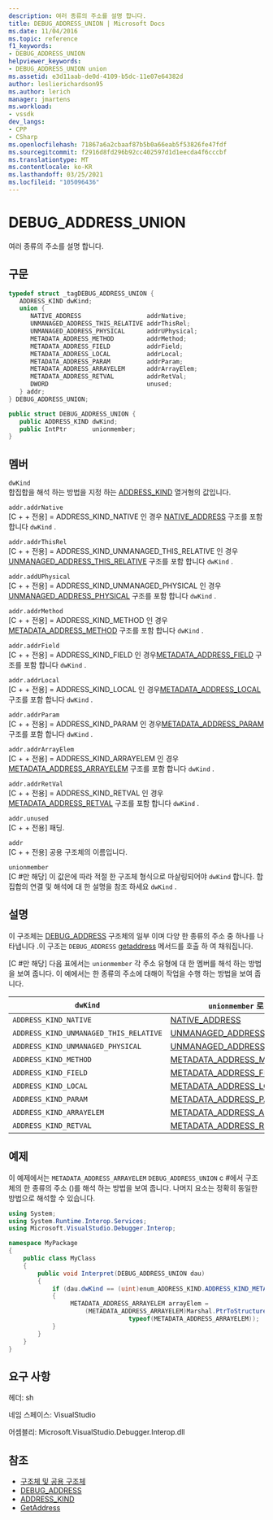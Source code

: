 ```yaml
---
description: 여러 종류의 주소를 설명 합니다.
title: DEBUG_ADDRESS_UNION | Microsoft Docs
ms.date: 11/04/2016
ms.topic: reference
f1_keywords:
- DEBUG_ADDRESS_UNION
helpviewer_keywords:
- DEBUG_ADDRESS_UNION union
ms.assetid: e3d11aab-de0d-4109-b5dc-11e07e64382d
author: leslierichardson95
ms.author: lerich
manager: jmartens
ms.workload:
- vssdk
dev_langs:
- CPP
- CSharp
ms.openlocfilehash: 71867a6a2cbaaf87b5b0a66eab5f53826fe47fdf
ms.sourcegitcommit: f2916d8fd296b92cc402597d1d1eecda4f6cccbf
ms.translationtype: MT
ms.contentlocale: ko-KR
ms.lasthandoff: 03/25/2021
ms.locfileid: "105096436"
---
```

# <a name="debug_address_union"></a>DEBUG_ADDRESS_UNION
여러 종류의 주소를 설명 합니다.

## <a name="syntax"></a>구문

```cpp
typedef struct _tagDEBUG_ADDRESS_UNION {
   ADDRESS_KIND dwKind;
   union {
      NATIVE_ADDRESS                  addrNative;
      UNMANAGED_ADDRESS_THIS_RELATIVE addrThisRel;
      UNMANAGED_ADDRESS_PHYSICAL      addrUPhysical;
      METADATA_ADDRESS_METHOD         addrMethod;
      METADATA_ADDRESS_FIELD          addrField;
      METADATA_ADDRESS_LOCAL          addrLocal;
      METADATA_ADDRESS_PARAM          addrParam;
      METADATA_ADDRESS_ARRAYELEM      addrArrayElem;
      METADATA_ADDRESS_RETVAL         addrRetVal;
      DWORD                           unused;
   } addr;
} DEBUG_ADDRESS_UNION;
```

```csharp
public struct DEBUG_ADDRESS_UNION {
   public ADDRESS_KIND dwKind;
   public IntPtr       unionmember;
}
```

## <a name="members"></a>멤버
`dwKind`\
합집합을 해석 하는 방법을 지정 하는 [ADDRESS_KIND](../../../extensibility/debugger/reference/address-kind.md) 열거형의 값입니다.

`addr.addrNative`\
[C + + 전용] = ADDRESS_KIND_NATIVE 인 경우 [NATIVE_ADDRESS](../../../extensibility/debugger/reference/native-address.md) 구조를 포함 합니다 `dwKind` .

`addr.addrThisRel`\
[C + + 전용] = ADDRESS_KIND_UNMANAGED_THIS_RELATIVE 인 경우[UNMANAGED_ADDRESS_THIS_RELATIVE](../../../extensibility/debugger/reference/unmanaged-address-this-relative.md) 구조를 포함 합니다 `dwKind` .

`addr.addUPhysical`\
[C + + 전용] = ADDRESS_KIND_UNMANAGED_PHYSICAL 인 경우[UNMANAGED_ADDRESS_PHYSICAL](../../../extensibility/debugger/reference/unmanaged-address-physical.md) 구조를 포함 합니다 `dwKind` .

`addr.addrMethod`\
[C + + 전용] = ADDRESS_KIND_METHOD 인 경우[METADATA_ADDRESS_METHOD](../../../extensibility/debugger/reference/metadata-address-method.md) 구조를 포함 합니다 `dwKind` .

`addr.addrField`\
[C + + 전용] = ADDRESS_KIND_FIELD 인 경우[METADATA_ADDRESS_FIELD](../../../extensibility/debugger/reference/metadata-address-field.md) 구조를 포함 합니다 `dwKind` .

`addr.addrLocal`\
[C + + 전용] = ADDRESS_KIND_LOCAL 인 경우[METADATA_ADDRESS_LOCAL](../../../extensibility/debugger/reference/metadata-address-local.md) 구조를 포함 합니다 `dwKind` .

`addr.addrParam`\
[C + + 전용] = ADDRESS_KIND_PARAM 인 경우[METADATA_ADDRESS_PARAM](../../../extensibility/debugger/reference/metadata-address-param.md) 구조를 포함 합니다 `dwKind` .

`addr.addrArrayElem`\
[C + + 전용] = ADDRESS_KIND_ARRAYELEM 인 경우[METADATA_ADDRESS_ARRAYELEM](../../../extensibility/debugger/reference/metadata-address-arrayelem.md) 구조를 포함 합니다 `dwKind` .

`addr.addrRetVal`\
[C + + 전용] = ADDRESS_KIND_RETVAL 인 경우[METADATA_ADDRESS_RETVAL](../../../extensibility/debugger/reference/metadata-address-retval.md) 구조를 포함 합니다 `dwKind` .

`addr.unused`\
[C + + 전용] 패딩.

`addr`\
[C + + 전용] 공용 구조체의 이름입니다.

`unionmember`\
[C #만 해당] 이 값은에 따라 적절 한 구조체 형식으로 마샬링되어야 `dwKind` 합니다. 합집합의 연결 및 해석에 대 한 설명을 참조 하세요 `dwKind` .

## <a name="remarks"></a>설명
이 구조체는 [DEBUG_ADDRESS](../../../extensibility/debugger/reference/debug-address.md) 구조체의 일부 이며 다양 한 종류의 주소 중 하나를 나타냅니다 .이 구조는 `DEBUG_ADDRESS` [getaddress](../../../extensibility/debugger/reference/idebugaddress-getaddress.md) 메서드를 호출 하 여 채워집니다.

 [C #만 해당] 다음 표에서는 `unionmember` 각 주소 유형에 대 한 멤버를 해석 하는 방법을 보여 줍니다. 이 예에서는 한 종류의 주소에 대해이 작업을 수행 하는 방법을 보여 줍니다.

|`dwKind`|`unionmember` 로 해석 됨|
|--------------|----------------------------------|
|`ADDRESS_KIND_NATIVE`|[NATIVE_ADDRESS](../../../extensibility/debugger/reference/native-address.md)|
|`ADDRESS_KIND_UNMANAGED_THIS_RELATIVE`|[UNMANAGED_ADDRESS_THIS_RELATIVE](../../../extensibility/debugger/reference/unmanaged-address-this-relative.md)|
|`ADDRESS_KIND_UNMANAGED_PHYSICAL`|[UNMANAGED_ADDRESS_PHYSICAL](../../../extensibility/debugger/reference/unmanaged-address-physical.md)|
|`ADDRESS_KIND_METHOD`|[METADATA_ADDRESS_METHOD](../../../extensibility/debugger/reference/metadata-address-method.md)|
|`ADDRESS_KIND_FIELD`|[METADATA_ADDRESS_FIELD](../../../extensibility/debugger/reference/metadata-address-field.md)|
|`ADDRESS_KIND_LOCAL`|[METADATA_ADDRESS_LOCAL](../../../extensibility/debugger/reference/metadata-address-local.md)|
|`ADDRESS_KIND_PARAM`|[METADATA_ADDRESS_PARAM](../../../extensibility/debugger/reference/metadata-address-param.md)|
|`ADDRESS_KIND_ARRAYELEM`|[METADATA_ADDRESS_ARRAYELEM](../../../extensibility/debugger/reference/metadata-address-arrayelem.md)|
|`ADDRESS_KIND_RETVAL`|[METADATA_ADDRESS_RETVAL](../../../extensibility/debugger/reference/metadata-address-retval.md)|

## <a name="example"></a>예제
이 예제에서는 `METADATA_ADDRESS_ARRAYELEM` `DEBUG_ADDRESS_UNION` c #에서 구조체의 한 종류의 주소 ()를 해석 하는 방법을 보여 줍니다. 나머지 요소는 정확히 동일한 방법으로 해석할 수 있습니다.

```csharp
using System;
using System.Runtime.Interop.Services;
using Microsoft.VisualStudio.Debugger.Interop;

namespace MyPackage
{
    public class MyClass
    {
        public void Interpret(DEBUG_ADDRESS_UNION dau)
        {
            if (dau.dwKind == (uint)enum_ADDRESS_KIND.ADDRESS_KIND_METADATA_ARRAYELEM)
            {
                 METADATA_ADDRESS_ARRAYELEM arrayElem =
                     (METADATA_ADDRESS_ARRAYELEM)Marshal.PtrToStructure(dau.unionmember,
                                 typeof(METADATA_ADDRESS_ARRAYELEM));
            }
        }
    }
}
```

## <a name="requirements"></a>요구 사항
헤더: sh

네임 스페이스: VisualStudio

어셈블리: Microsoft.VisualStudio.Debugger.Interop.dll

## <a name="see-also"></a>참조
- [구조체 및 공용 구조체](../../../extensibility/debugger/reference/structures-and-unions.md)
- [DEBUG_ADDRESS](../../../extensibility/debugger/reference/debug-address.md)
- [ADDRESS_KIND](../../../extensibility/debugger/reference/address-kind.md)
- [GetAddress](../../../extensibility/debugger/reference/idebugaddress-getaddress.md)
